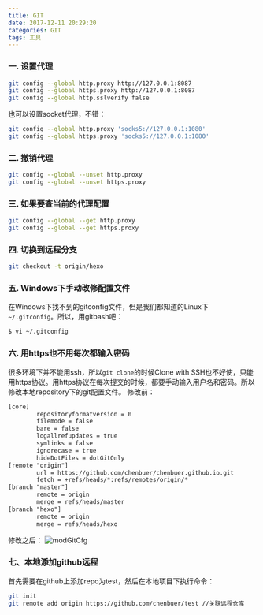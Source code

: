 ```yaml
---
title: GIT
date: 2017-12-11 20:29:20
categories: GIT
tags: 工具
---
```

### 一. 设置代理
```bash
git config --global http.proxy http://127.0.0.1:8087
git config --global https.proxy http://127.0.0.1:8087
git config --global http.sslverify false
```
<!--more-->
也可以设置socket代理，不错：
```bash
git config --global http.proxy 'socks5://127.0.0.1:1080'
git config --global https.proxy 'socks5://127.0.0.1:1080'
```

### 二. 撤销代理
```bash
git config --global --unset http.proxy
git config --global --unset https.proxy
```

### 三. 如果要查当前的代理配置
```bash
git config --global --get http.proxy
git config --global --get https.proxy
```

### 四. 切换到远程分支
```bash
git checkout -t origin/hexo
```

### 五. Windows下手动改修配置文件
在Windows下找不到的gitconfig文件，但是我们都知道的Linux下`~/.gitconfig`。所以，用gitbash吧：
```bash
$ vi ~/.gitconfig
```

### 六. 用https也不用每次都输入密码
很多环境下并不能用ssh，所以`git clone`的时候Clone with SSH也不好使，只能用https协议。用https协议在每次提交的时候，都要手动输入用户名和密码。所以修改本地repository下的git配置文件。
修改前：
```xml
[core]
        repositoryformatversion = 0
        filemode = false
        bare = false
        logallrefupdates = true
        symlinks = false
        ignorecase = true
        hideDotFiles = dotGitOnly
[remote "origin"]
        url = https://github.com/chenbuer/chenbuer.github.io.git
        fetch = +refs/heads/*:refs/remotes/origin/*
[branch "master"]
        remote = origin
        merge = refs/heads/master
[branch "hexo"]
        remote = origin
        merge = refs/heads/hexo
```
修改之后：
![modGitCfg](https://github.com/chenbuer/markdownImgs/blob/master/blog/modGitCfg.png?raw=true)

### 七、本地添加github远程
首先需要在github上添加repo为test，然后在本地项目下执行命令：
```bash
git init
git remote add origin https://github.com/chenbuer/test //关联远程仓库
```